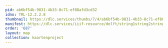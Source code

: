 ```yaml
---
pid: ab6bf54b-9831-4b33-8c71-ef88afd3cd32
idno: TRL-12.2.2.8
thumbnail: https://dlc.services/thumbs/7/4/ab6bf54b-9831-4b33-8c71-ef88afd3cd32/full/400,339/0/default.jpg
manifest: https://dlc.services/iiif-resource/delft/string1string2string3/kaartenproject-2007/TRL-12.2.2.8
order: '687'
layout: map
collection: kaartenproject
---
```

